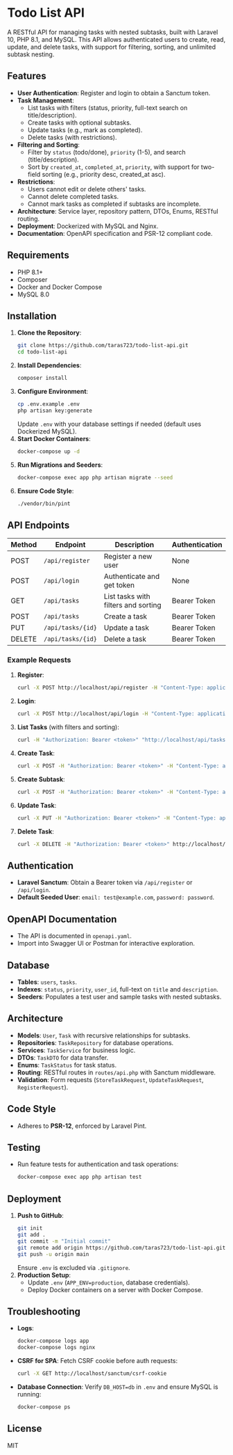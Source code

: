 # Todo List API

A RESTful API for managing tasks with nested subtasks, built with Laravel 10, PHP 8.1, and MySQL. This API allows authenticated users to create, read, update, and delete tasks, with support for filtering, sorting, and unlimited subtask nesting.

## Features
- **User Authentication**: Register and login to obtain a Sanctum token.
- **Task Management**:
  - List tasks with filters (status, priority, full-text search on title/description).
  - Create tasks with optional subtasks.
  - Update tasks (e.g., mark as completed).
  - Delete tasks (with restrictions).
- **Filtering and Sorting**:
  - Filter by `status` (todo/done), `priority` (1-5), and search (title/description).
  - Sort by `created_at`, `completed_at`, `priority`, with support for two-field sorting (e.g., priority desc, created_at asc).
- **Restrictions**:
  - Users cannot edit or delete others' tasks.
  - Cannot delete completed tasks.
  - Cannot mark tasks as completed if subtasks are incomplete.
- **Architecture**: Service layer, repository pattern, DTOs, Enums, RESTful routing.
- **Deployment**: Dockerized with MySQL and Nginx.
- **Documentation**: OpenAPI specification and PSR-12 compliant code.

## Requirements
- PHP 8.1+
- Composer
- Docker and Docker Compose
- MySQL 8.0

## Installation
1. **Clone the Repository**:
   ```bash
   git clone https://github.com/taras723/todo-list-api.git
   cd todo-list-api
   ```
2. **Install Dependencies**:
   ```bash
   composer install
   ```
3. **Configure Environment**:
   ```bash
   cp .env.example .env
   php artisan key:generate
   ```
   Update `.env` with your database settings if needed (default uses Dockerized MySQL).
4. **Start Docker Containers**:
   ```bash
   docker-compose up -d
   ```
5. **Run Migrations and Seeders**:
   ```bash
   docker-compose exec app php artisan migrate --seed
   ```
6. **Ensure Code Style**:
   ```bash
   ./vendor/bin/pint
   ```

## API Endpoints
| Method | Endpoint              | Description                          | Authentication |
|--------|-----------------------|--------------------------------------|----------------|
| POST   | `/api/register`       | Register a new user                  | None           |
| POST   | `/api/login`          | Authenticate and get token           | None           |
| GET    | `/api/tasks`          | List tasks with filters and sorting  | Bearer Token   |
| POST   | `/api/tasks`          | Create a task                        | Bearer Token   |
| PUT    | `/api/tasks/{id}`     | Update a task                        | Bearer Token   |
| DELETE | `/api/tasks/{id}`     | Delete a task                        | Bearer Token   |

### Example Requests
1. **Register**:
   ```bash
   curl -X POST http://localhost/api/register -H "Content-Type: application/json" -d '{"name":"Test User","email":"user@example.com","password":"password123","password_confirmation":"password123"}'
   ```
2. **Login**:
   ```bash
   curl -X POST http://localhost/api/login -H "Content-Type: application/json" -d '{"email":"user@example.com","password":"password123"}'
   ```
3. **List Tasks** (with filters and sorting):
   ```bash
   curl -H "Authorization: Bearer <token>" "http://localhost/api/tasks?status=todo&priority=3&search=test&sort_by=created_at&sort_direction=asc&secondary_sort_by=priority&secondary_sort_direction=desc"
   ```
4. **Create Task**:
   ```bash
   curl -X POST -H "Authorization: Bearer <token>" -H "Content-Type: application/json" -d '{"title":"New Task","description":"Description","priority":3,"status":"todo"}' http://localhost/api/tasks
   ```
5. **Create Subtask**:
   ```bash
   curl -X POST -H "Authorization: Bearer <token>" -H "Content-Type: application/json" -d '{"title":"Subtask","description":"Subtask Description","priority":2,"status":"todo","parent_id":1}' http://localhost/api/tasks
   ```
6. **Update Task**:
   ```bash
   curl -X PUT -H "Authorization: Bearer <token>" -H "Content-Type: application/json" -d '{"title":"Updated Task","description":"Updated","priority":4,"status":"done"}' http://localhost/api/tasks/1
   ```
7. **Delete Task**:
   ```bash
   curl -X DELETE -H "Authorization: Bearer <token>" http://localhost/api/tasks/1
   ```

## Authentication
- **Laravel Sanctum**: Obtain a Bearer token via `/api/register` or `/api/login`.
- **Default Seeded User**: `email: test@example.com`, `password: password`.

## OpenAPI Documentation
- The API is documented in `openapi.yaml`.
- Import into Swagger UI or Postman for interactive exploration.

## Database
- **Tables**: `users`, `tasks`.
- **Indexes**: `status`, `priority`, `user_id`, full-text on `title` and `description`.
- **Seeders**: Populates a test user and sample tasks with nested subtasks.

## Architecture
- **Models**: `User`, `Task` with recursive relationships for subtasks.
- **Repositories**: `TaskRepository` for database operations.
- **Services**: `TaskService` for business logic.
- **DTOs**: `TaskDTO` for data transfer.
- **Enums**: `TaskStatus` for task status.
- **Routing**: RESTful routes in `routes/api.php` with Sanctum middleware.
- **Validation**: Form requests (`StoreTaskRequest`, `UpdateTaskRequest`, `RegisterRequest`).

## Code Style
- Adheres to **PSR-12**, enforced by Laravel Pint.

## Testing
- Run feature tests for authentication and task operations:
  ```bash
  docker-compose exec app php artisan test
  ```

## Deployment
1. **Push to GitHub**:
   ```bash
   git init
   git add .
   git commit -m "Initial commit"
   git remote add origin https://github.com/taras723/todo-list-api.git
   git push -u origin main
   ```
   Ensure `.env` is excluded via `.gitignore`.
2. **Production Setup**:
   - Update `.env` (`APP_ENV=production`, database credentials).
   - Deploy Docker containers on a server with Docker Compose.

## Troubleshooting
- **Logs**:
  ```bash
  docker-compose logs app
  docker-compose logs nginx
  ```
- **CSRF for SPA**: Fetch CSRF cookie before auth requests:
  ```bash
  curl -X GET http://localhost/sanctum/csrf-cookie
  ```
- **Database Connection**:
  Verify `DB_HOST=db` in `.env` and ensure MySQL is running:
  ```bash
  docker-compose ps
  ```

## License
MIT
